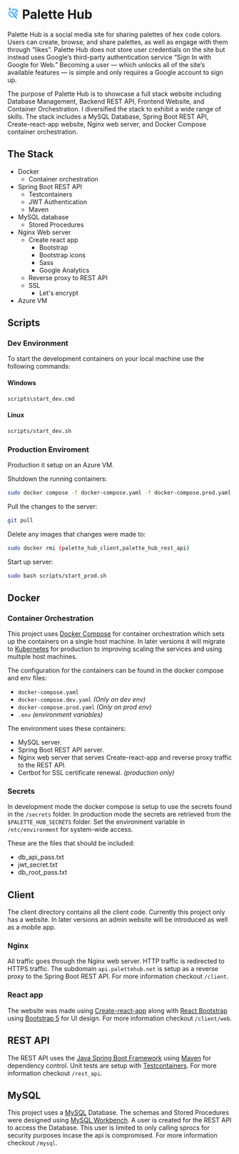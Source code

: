 # <img src="./client/web/src/assets/logo.svg" width="26"/> Palette Hub

Palette Hub is a social media site for sharing palettes of hex code colors. Users can create, browse, and share palettes, as well as engage with them through “likes”. Palette Hub does not store user credentials on the site but instead uses Google’s third-party authentication service “Sign In with Google for Web.” Becoming a user — which unlocks all of the site’s available features — is simple and only requires a Google account to sign up.

The purpose of Palette Hub is to showcase a full stack website including Database Management, Backend REST API, Frontend Website, and Container Orchestration. I diversified the stack to exhibit a wide range of skills. The stack includes a MySQL Database, Spring Boot REST API, Create-react-app website, Nginx web server, and Docker Compose container orchestration.

## The Stack

- Docker
    - Container orchestration
- Spring Boot REST API
    - Testcontainers
    - JWT Authentication
    - Maven
- MySQL database
    - Stored Procedures
- Nginx Web server
    - Create react app
        - Bootstrap
        - Bootstrap icons
        - Sass
        - Google Analytics
    - Reverse proxy to REST API
    - SSL
        - Let's encrypt
- Azure VM

## Scripts

### Dev Environment

To start the development containers on your local machine use the following commands:

#### Windows

```cmd
scripts\start_dev.cmd
```

#### Linux

```sh
scripts/start_dev.sh
```

### Production Enviroment

Production it setup on an Azure VM.

Shutdown the running containers:

```sh
sudo docker compose -f docker-compose.yaml -f docker-compose.prod.yaml down
```

Pull the changes to the server:

```sh
git pull
```

Delete any images that changes were made to:

```sh
sudo docker rmi (palette_hub_client,palette_hub_rest_api)
```

Start up server:

```sh
sudo bash scripts/start_prod.sh
```

## Docker 

### Container Orchestration

This project uses [Docker Compose](https://docs.docker.com/compose/) for container orchestration which sets up the containers on a single host machine. In later versions it will migrate to [Kubernetes](https://kubernetes.io/) for production to improving scaling the services and using multiple host machines.

The configuration for the containers can be found in the docker compose and env files:

- `docker-compose.yaml`
- `docker-compose.dev.yaml` *(Only on dev env)*
- `docker-compose.prod.yaml` *(Only on prod env)*
- `.env` *(environment variables)*

The environment uses these containers:

- MySQL server.
- Spring Boot REST API server.
- Nginx web server that serves Create-react-app and reverse proxy traffic to the REST API.
- Certbot for SSL certificate renewal. *(production only)*

### Secrets

In development mode the docker compose is setup to use the secrets found in the `/secrets` folder. In production mode the secrets are retrieved from the `$PALETTE_HUB_SECRETS` folder. Set the environment variable in `/etc/environment` for system-wide access.

These are the files that should be included:

- db_api_pass.txt
- jwt_secret.txt
- db_root_pass.txt

## Client

The client directory contains all the client code. Currently this project only has a website. In later versions an admin website will be introduced as well as a mobile app.

### Nginx

All traffic goes through the Nginx web server. HTTP traffic is redirected to HTTPS traffic. The subdomain `api.palettehub.net` is setup as a reverse proxy to the Spring Boot REST API. For more information checkout `/client`.

### React app

The website was made using [Create-react-app](https://create-react-app.dev/) along with [React Bootstrap](https://react-bootstrap.netlify.app/) using [Bootstrap 5](https://getbootstrap.com/) for UI design. For more information checkout `/client/web`.

## REST API

The REST API uses the [Java Spring Boot Framework](https://spring.io/projects/spring-boot) using [Maven](https://maven.apache.org/) for dependency control. Unit tests are setup with [Testcontainers](https://testcontainers.com/). For more information checkout  `/rest_api`.

## MySQL

This project uses a [MySQL](https://www.mysql.com/) Database. The schemas and Stored Procedures were designed using [MySQL Workbench](https://www.mysql.com/products/workbench/). A user is created for the REST API to access the Database. This user is limited to only calling sprocs for security purposes incase the api is compromised. For more information checkout `/mysql`.
